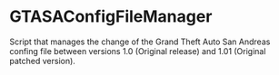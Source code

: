 # GTASAConfigFileManager
Script that manages the change of the Grand Theft Auto San Andreas confing file between versions 1.0 (Original release) and 1.01 (Original patched version).

